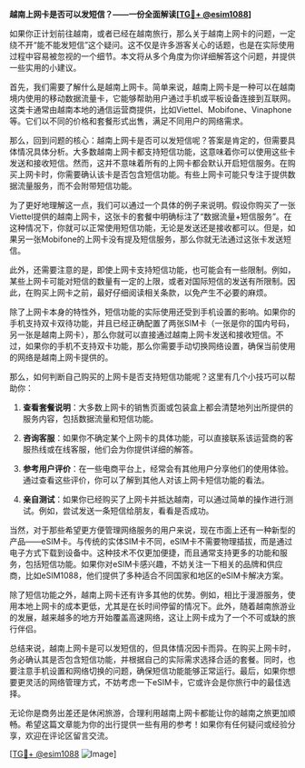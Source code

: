 **越南上网卡是否可以发短信？——一份全面解读[[TG💪+ @esim1088](https://t.me/s/esim1088)]**

如果你正计划前往越南，或者已经在越南旅行，那么关于越南上网卡的问题，一定绕不开“能不能发短信”这个疑问。这不仅是许多游客关心的话题，也是在实际使用过程中容易被忽视的一个细节。本文将从多个角度为你详细解答这个问题，并提供一些实用的小建议。

首先，我们需要了解什么是越南上网卡。简单来说，越南上网卡是一种可以在越南境内使用的移动数据流量卡，它能够帮助用户通过手机或平板设备连接到互联网。这类卡通常由越南本地的通信运营商提供，比如Viettel、Mobifone、Vinaphone等。它们以不同的价格和套餐形式出售，满足不同用户的网络需求。

那么，回到问题的核心：越南上网卡是否可以发短信呢？答案是肯定的，但需要具体情况具体分析。大多数越南上网卡都支持短信功能，这意味着你可以使用这些卡发送和接收短信。然而，这并不意味着所有的上网卡都会默认开启短信服务。在购买上网卡时，你需要确认该卡是否包含短信功能。有些上网卡可能只专注于提供数据流量服务，而不会附带短信功能。

为了更好地理解这一点，我们可以通过一个具体的例子来说明。假设你购买了一张Viettel提供的越南上网卡，这张卡的套餐中明确标注了“数据流量+短信服务”。在这种情况下，你就可以正常使用短信功能，无论是发送还是接收都可以。但是，如果另一张Mobifone的上网卡没有提及短信服务，那么你就无法通过这张卡发送短信。

此外，还需要注意的是，即使上网卡支持短信功能，也可能会有一些限制。例如，某些上网卡可能对短信的数量有一定的上限，或者对国际短信的发送有所限制。因此，在购买上网卡之前，最好仔细阅读相关条款，以免产生不必要的麻烦。

除了上网卡本身的特性外，短信功能的实际使用还受到手机设置的影响。如果你的手机支持双卡双待功能，并且已经正确配置了两张SIM卡（一张是你的国内号码，另一张是越南上网卡），那么你就可以直接通过越南上网卡发送和接收短信。不过，如果你的手机不支持双卡功能，那么你需要手动切换网络设置，确保当前使用的网络是越南上网卡提供的。

那么，如何判断自己购买的上网卡是否支持短信功能呢？这里有几个小技巧可以帮助你：

1. **查看套餐说明**：大多数上网卡的销售页面或包装盒上都会清楚地列出所提供的服务内容，包括数据流量和短信功能。
   
2. **咨询客服**：如果你不确定某个上网卡的具体功能，可以直接联系该运营商的客服热线或在线客服，他们会为你提供详细的解答。

3. **参考用户评价**：在一些电商平台上，经常会有其他用户分享他们的使用体验。通过查看这些评价，你可以了解到其他人对该上网卡短信功能的看法。

4. **亲自测试**：如果你已经购买了上网卡并抵达越南，可以通过简单的操作进行测试。例如，尝试发送一条短信给朋友，看看是否成功。

当然，对于那些希望更方便管理网络服务的用户来说，现在市面上还有一种新型的产品——eSIM卡。与传统的实体SIM卡不同，eSIM卡不需要物理插拔，而是通过电子方式下载到设备中。这种技术不仅更加便捷，而且通常支持更多的功能和服务，包括短信功能。如果你对eSIM卡感兴趣，不妨关注一下相关的品牌和供应商，比如eSIM1088，他们提供了多种适合不同国家和地区的eSIM卡解决方案。

除了短信功能之外，越南上网卡还有许多其他的优势。例如，相比于漫游服务，使用本地上网卡的成本更低，尤其是在长时间停留的情况下。此外，随着越南旅游业的发展，越来越多的地方开始覆盖高速网络，这让上网卡成为了一个不可或缺的旅行伴侣。

总结来说，越南上网卡是可以发短信的，但具体情况因卡而异。在购买上网卡时，务必确认其是否包含短信功能，并根据自己的实际需求选择合适的套餐。同时，也要注意手机设置和网络切换的问题，确保短信功能能够正常运行。最后，如果你想要更灵活的网络管理方式，不妨考虑一下eSIM卡，它或许会是你旅行中的最佳选择。

无论你是商务出差还是休闲旅游，合理利用越南上网卡都能让你的越南之旅更加顺畅。希望这篇文章能为你的出行提供一些有用的参考！如果你有任何疑问或经验分享，欢迎在评论区留言交流。

[[TG💪+ @esim1088](https://t.me/s/esim1088) ![Image](https://i.postimg.cc/4NQfJmqS/Snipaste-2025-05-13-00-14-12.png)]